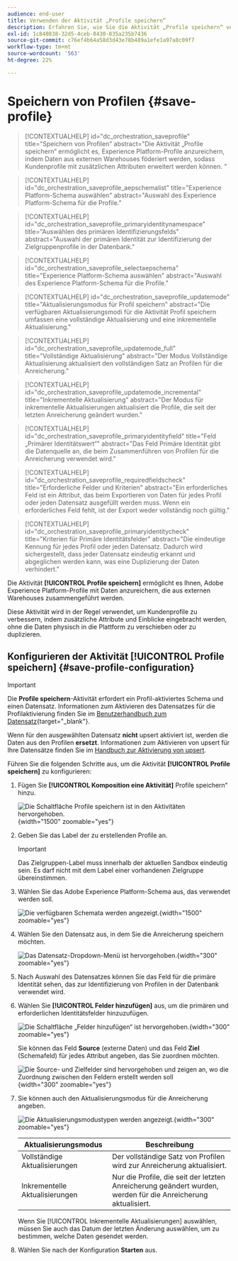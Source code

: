 ```yaml
---
audience: end-user
title: Verwenden der Aktivität „Profile speichern“
description: Erfahren Sie, wie Sie die Aktivität „Profile speichern“ verwenden
exl-id: 1c840838-32d5-4ceb-8430-835a235b7436
source-git-commit: c76ef4b64a58d3d43e78b489a1efe1a97a8c09f7
workflow-type: tm+mt
source-wordcount: '563'
ht-degree: 22%

---
```


# Speichern von Profilen {#save-profile}

>[!CONTEXTUALHELP]
>id="dc_orchestration_saveprofile"
>title="Speichern von Profilen"
>abstract="Die Aktivität „Profile speichern“ ermöglicht es, Experience Platform-Profile anzureichern, indem Daten aus externen Warehouses föderiert werden, sodass Kundenprofile mit zusätzlichen Attributen erweitert werden können. "

>[!CONTEXTUALHELP]
>id="dc_orchestration_saveprofile_aepschemalist"
>title="Experience Platform-Schema auswählen"
>abstract="Auswahl des Experience Platform-Schema für die Profile."

>[!CONTEXTUALHELP]
>id="dc_orchestration_saveprofile_primaryidentitynamespace"
>title="Auswählen des primären Identifizierungsfelds"
>abstract="Auswahl der primären Identität zur Identifizierung der Zielgruppenprofile in der Datenbank."

>[!CONTEXTUALHELP]
>id="dc_orchestration_saveprofile_selectaepschema"
>title="Experience Platform-Schema auswählen"
>abstract="Auswahl des Experience Platform-Schema für die Profile."

>[!CONTEXTUALHELP]
>id="dc_orchestration_saveprofile_updatemode"
>title="Aktualisierungsmodus für Profil speichern"
>abstract="Die verfügbaren Aktualisierungsmodi für die Aktivität Profil speichern umfassen eine vollständige Aktualisierung und eine inkrementelle Aktualisierung."

>[!CONTEXTUALHELP]
>id="dc_orchestration_saveprofile_updatemode_full"
>title="Vollständige Aktualisierung"
>abstract="Der Modus Vollständige Aktualisierung aktualisiert den vollständigen Satz an Profilen für die Anreicherung."

>[!CONTEXTUALHELP]
>id="dc_orchestration_saveprofile_updatemode_incremental"
>title="Inkrementelle Aktualisierung"
>abstract="Der Modus für inkrementelle Aktualisierungen aktualisiert die Profile, die seit der letzten Anreicherung geändert wurden."

>[!CONTEXTUALHELP]
>id="dc_orchestration_saveprofile_primaryidentityfield"
>title="Feld „Primärer Identitätswert“"
>abstract="Das Feld Primäre Identität gibt die Datenquelle an, die beim Zusammenführen von Profilen für die Anreicherung verwendet wird."

>[!CONTEXTUALHELP]
>id="dc_orchestration_saveprofile_requiredfieldscheck"
>title="Erforderliche Felder und Kriterien"
>abstract="Ein erforderliches Feld ist ein Attribut, das beim Exportieren von Daten für jedes Profil oder jeden Datensatz ausgefüllt werden muss. Wenn ein erforderliches Feld fehlt, ist der Export weder vollständig noch gültig."

>[!CONTEXTUALHELP]
>id="dc_orchestration_saveprofile_primaryidentitycheck"
>title="Kriterien für Primäre Identitätsfelder"
>abstract="Die eindeutige Kennung für jedes Profil oder jeden Datensatz. Dadurch wird sichergestellt, dass jeder Datensatz eindeutig erkannt und abgeglichen werden kann, was eine Duplizierung der Daten verhindert."

Die Aktivität **[!UICONTROL Profile speichern]** ermöglicht es Ihnen, Adobe Experience Platform-Profile mit Daten anzureichern, die aus externen Warehouses zusammengeführt werden.

Diese Aktivität wird in der Regel verwendet, um Kundenprofile zu verbessern, indem zusätzliche Attribute und Einblicke eingebracht werden, ohne die Daten physisch in die Plattform zu verschieben oder zu duplizieren.

## Konfigurieren der Aktivität [!UICONTROL Profile speichern] {#save-profile-configuration}

>[!IMPORTANT]
>
>Die **Profile speichern**-Aktivität erfordert ein Profil-aktiviertes Schema und einen Datensatz. Informationen zum Aktivieren des Datensatzes für die Profilaktivierung finden Sie im [Benutzerhandbuch zum Datensatz](https://experienceleague.adobe.com/de/docs/experience-platform/catalog/datasets/user-guide#enable-profile){target="_blank"}.
>
>Wenn für den ausgewählten Datensatz **nicht** upsert aktiviert ist, werden die Daten aus den Profilen **ersetzt**. Informationen zum Aktivieren von upsert für Ihre Datensätze finden Sie im [Handbuch zur Aktivierung von upsert](https://experienceleague.adobe.com/en/docs/experience-platform/catalog/datasets/enable-upsert).

Führen Sie die folgenden Schritte aus, um die Aktivität **[!UICONTROL Profile speichern]** zu konfigurieren:

1. Fügen Sie **[!UICONTROL Komposition eine Aktivität]** Profile speichern“ hinzu.

   ![Die Schaltfläche Profile speichern ist in den Aktivitäten hervorgehoben.](../assets/save-profiles/save-profiles.png){width="1500" zoomable="yes"}

1. Geben Sie das Label der zu erstellenden Profile an.

   >[!IMPORTANT]
   >
   >Das Zielgruppen-Label muss innerhalb der aktuellen Sandbox eindeutig sein. Es darf nicht mit dem Label einer vorhandenen Zielgruppe übereinstimmen.

1. Wählen Sie das Adobe Experience Platform-Schema aus, das verwendet werden soll.

   ![Die verfügbaren Schemata werden angezeigt.](../assets/save-profiles/select-schema.png){width="1500" zoomable="yes"}

1. Wählen Sie den Datensatz aus, in dem Sie die Anreicherung speichern möchten.

   ![Das Datensatz-Dropdown-Menü ist hervorgehoben.](../assets/save-profiles/select-dataset.png){width="300" zoomable="yes"}

1. Nach Auswahl des Datensatzes können Sie das Feld für die primäre Identität sehen, das zur Identifizierung von Profilen in der Datenbank verwendet wird.

1. Wählen Sie **[!UICONTROL Felder hinzufügen]** aus, um die primären und erforderlichen Identitätsfelder hinzuzufügen.

   ![Die Schaltfläche „Felder hinzufügen“ ist hervorgehoben.](../assets/save-profiles/add-fields.png){width="300" zoomable="yes"}

   Sie können das Feld **Source** (externe Daten) und das Feld **Ziel** (Schemafeld) für jedes Attribut angeben, das Sie zuordnen möchten.

   ![Die Source- und Zielfelder sind hervorgehoben und zeigen an, wo die Zuordnung zwischen den Feldern erstellt werden soll](../assets/save-profiles/specify-mapping.png){width="300" zoomable="yes"}

1. Sie können auch den Aktualisierungsmodus für die Anreicherung angeben.

   ![Die Aktualisierungsmodustypen werden angezeigt.](../assets/save-profiles/select-update-mode.png){width="300" zoomable="yes"}

   | Aktualisierungsmodus | Beschreibung |
   | ----------- | ----------- |
   | Vollständige Aktualisierungen | Der vollständige Satz von Profilen wird zur Anreicherung aktualisiert. |
   | Inkrementelle Aktualisierungen | Nur die Profile, die seit der letzten Anreicherung geändert wurden, werden für die Anreicherung aktualisiert. |

   Wenn Sie [!UICONTROL Inkrementelle Aktualisierungen] auswählen, müssen Sie auch das Datum der letzten Änderung auswählen, um zu bestimmen, welche Daten gesendet werden.

1. Wählen Sie nach der Konfiguration **Starten** aus.
